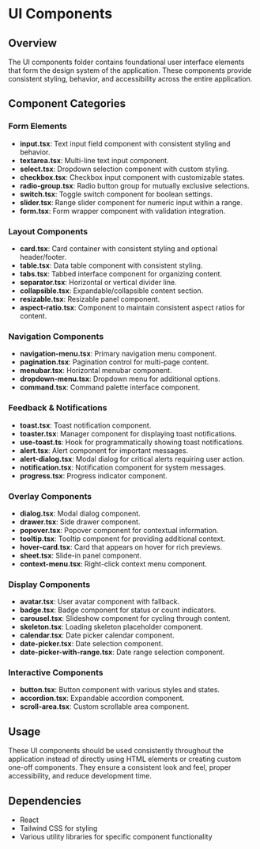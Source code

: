 # UI Components

## Overview
The UI components folder contains foundational user interface elements that form the design system of the application. These components provide consistent styling, behavior, and accessibility across the entire application.

## Component Categories

### Form Elements
- **input.tsx**: Text input field component with consistent styling and behavior.
- **textarea.tsx**: Multi-line text input component.
- **select.tsx**: Dropdown selection component with custom styling.
- **checkbox.tsx**: Checkbox input component with customizable states.
- **radio-group.tsx**: Radio button group for mutually exclusive selections.
- **switch.tsx**: Toggle switch component for boolean settings.
- **slider.tsx**: Range slider component for numeric input within a range.
- **form.tsx**: Form wrapper component with validation integration.

### Layout Components
- **card.tsx**: Card container with consistent styling and optional header/footer.
- **table.tsx**: Data table component with consistent styling.
- **tabs.tsx**: Tabbed interface component for organizing content.
- **separator.tsx**: Horizontal or vertical divider line.
- **collapsible.tsx**: Expandable/collapsible content section.
- **resizable.tsx**: Resizable panel component.
- **aspect-ratio.tsx**: Component to maintain consistent aspect ratios for content.

### Navigation Components
- **navigation-menu.tsx**: Primary navigation menu component.
- **pagination.tsx**: Pagination control for multi-page content.
- **menubar.tsx**: Horizontal menubar component.
- **dropdown-menu.tsx**: Dropdown menu for additional options.
- **command.tsx**: Command palette interface component.

### Feedback & Notifications
- **toast.tsx**: Toast notification component.
- **toaster.tsx**: Manager component for displaying toast notifications.
- **use-toast.ts**: Hook for programmatically showing toast notifications.
- **alert.tsx**: Alert component for important messages.
- **alert-dialog.tsx**: Modal dialog for critical alerts requiring user action.
- **notification.tsx**: Notification component for system messages.
- **progress.tsx**: Progress indicator component.

### Overlay Components
- **dialog.tsx**: Modal dialog component.
- **drawer.tsx**: Side drawer component.
- **popover.tsx**: Popover component for contextual information.
- **tooltip.tsx**: Tooltip component for providing additional context.
- **hover-card.tsx**: Card that appears on hover for rich previews.
- **sheet.tsx**: Slide-in panel component.
- **context-menu.tsx**: Right-click context menu component.

### Display Components
- **avatar.tsx**: User avatar component with fallback.
- **badge.tsx**: Badge component for status or count indicators.
- **carousel.tsx**: Slideshow component for cycling through content.
- **skeleton.tsx**: Loading skeleton placeholder component.
- **calendar.tsx**: Date picker calendar component.
- **date-picker.tsx**: Date selection component.
- **date-picker-with-range.tsx**: Date range selection component.

### Interactive Components
- **button.tsx**: Button component with various styles and states.
- **accordion.tsx**: Expandable accordion component.
- **scroll-area.tsx**: Custom scrollable area component.

## Usage
These UI components should be used consistently throughout the application instead of directly using HTML elements or creating custom one-off components. They ensure a consistent look and feel, proper accessibility, and reduce development time.

## Dependencies
- React
- Tailwind CSS for styling
- Various utility libraries for specific component functionality